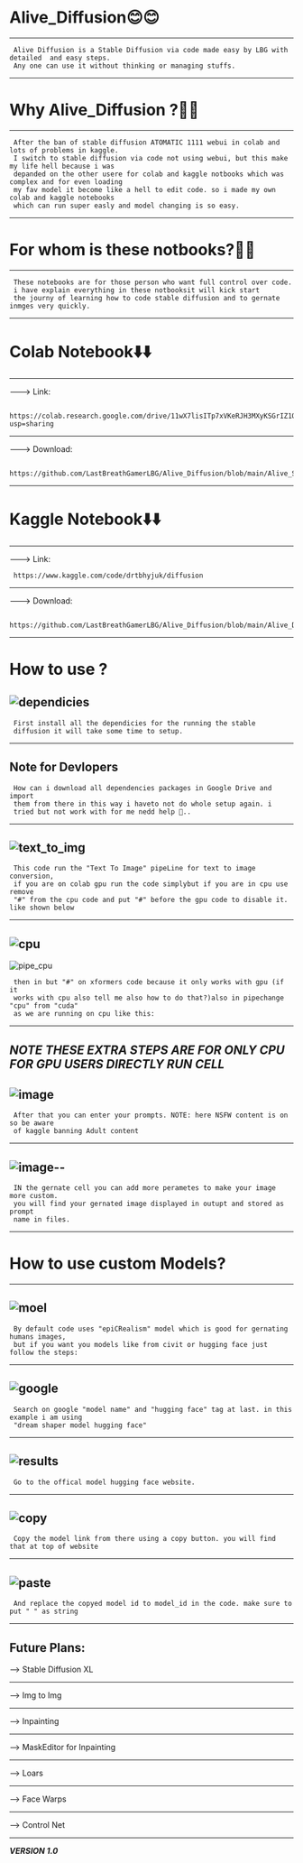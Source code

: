 # Alive_Diffusion😊😊
---
     Alive Diffusion is a Stable Diffusion via code made easy by LBG with detailed  and easy steps.
     Any one can use it without thinking or managing stuffs.
---

# Why Alive_Diffusion ?🤔🤔
---
     After the ban of stable diffusion ATOMATIC 1111 webui in colab and lots of problems in kaggle.
     I switch to stable diffusion via code not using webui, but this make my life hell because i was 
     depanded on the other usere for colab and kaggle notbooks which was complex and for even loading
     my fav model it become like a hell to edit code. so i made my own colab and kaggle notebooks 
     which can run super easly and model changing is so easy. 
---

# For whom is these notbooks?🧐🧐
---
     These notebooks are for those person who want full control over code. 
     i have explain everything in these notbooksit will kick start 
     the journy of learning how to code stable diffusion and to gernate inmges very quickly.
---

# Colab Notebook⬇️⬇️
---
---> Link:

     https://colab.research.google.com/drive/11wX7lisITp7xVKeRJH3MXyKSGrIZ1QnB?usp=sharing 
---
---> Download:
     
     https://github.com/LastBreathGamerLBG/Alive_Diffusion/blob/main/Alive_SD.ipynb
---

# Kaggle Notebook⬇️⬇️
---
---> Link:

     https://www.kaggle.com/code/drtbhyjuk/diffusion
---
---> Download:

     https://github.com/LastBreathGamerLBG/Alive_Diffusion/blob/main/Alive_Diffusion_Kaggle.ipynb
---

# How to use ?

![dependicies](https://github.com/LastBreathGamerLBG/Alive_Diffusion/assets/160850941/80ad6067-460c-498a-b621-29effb2c90c9)
---
     First install all the dependicies for the running the stable
     diffusion it will take some time to setup.
---
**Note for Devlopers**
---
     How can i download all dependencies packages in Google Drive and import 
     them from there in this way i haveto not do whole setup again. i 
     tried but not work with for me nedd help 🙏..
---

![text_to_img](https://github.com/LastBreathGamerLBG/Alive_Diffusion/assets/160850941/175f41d1-a8a9-4140-a685-31e36f8df135)
---
     This code run the "Text To Image" pipeLine for text to image conversion,
     if you are on colab gpu run the code simplybut if you are in cpu use remove
     "#" from the cpu code and put "#" before the gpu code to disable it. like shown below
---
![cpu](https://github.com/LastBreathGamerLBG/Alive_Diffusion/assets/160850941/5dee3912-b170-42a7-a7f1-4b753fe62c62)
---
![pipe_cpu](https://github.com/LastBreathGamerLBG/Alive_Diffusion/assets/160850941/8d8624f7-e877-4d65-b3bd-192819d40675)
     
     then in but "#" on xformers code because it only works with gpu (if it
     works with cpu also tell me also how to do that?)also in pipechange "cpu" from "cuda"
     as we are running on cpu like this:
---
***NOTE THESE EXTRA STEPS ARE FOR ONLY CPU FOR GPU USERS DIRECTLY RUN CELL***
---
![image](https://github.com/LastBreathGamerLBG/Alive_Diffusion/assets/160850941/a1565a37-e341-462f-8aaf-7cee31f58bc4)
---
     After that you can enter your prompts. NOTE: here NSFW content is on so be aware
     of kaggle banning Adult content
---
![image](https://github.com/LastBreathGamerLBG/Alive_Diffusion/assets/160850941/37e8b7d7-8631-4a26-a61e-8a8c5032493a)--
---     
     IN the gernate cell you can add more perametes to make your image more custom.
     you will find your gernated image displayed in outupt and stored as prompt
     name in files.
---
# How to use custom Models?
---
![moel](https://github.com/LastBreathGamerLBG/Alive_Diffusion/assets/160850941/8f3539cf-b8e7-4ba0-86ad-a07b14bf683a)
---
     By default code uses "epiCRealism" model which is good for gernating humans images,
     but if you want you models like from civit or hugging face just follow the steps:
---
![google](https://github.com/LastBreathGamerLBG/Alive_Diffusion/assets/160850941/ffb94792-2033-4aee-9a52-f2dc1a3d9862)
---
     Search on google "model name" and "hugging face" tag at last. in this example i am using
     "dream shaper model hugging face"
---
![results](https://github.com/LastBreathGamerLBG/Alive_Diffusion/assets/160850941/8eb5a6ec-e38c-4882-9f0e-b1faa61e1fbf)
---
     Go to the offical model hugging face website.
---
![copy](https://github.com/LastBreathGamerLBG/Alive_Diffusion/assets/160850941/25cec143-5088-409c-b495-3d3b00bcaeb1)
---
     Copy the model link from there using a copy button. you will find that at top of website
---
![paste](https://github.com/LastBreathGamerLBG/Alive_Diffusion/assets/160850941/68c70dad-7489-4b30-b96d-77cf313a1339)
---
     And replace the copyed model id to model_id in the code. make sure to put " " as string
---
Future Plans:
---
--> Stable Diffusion XL


---


--> Img to Img


---


--> Inpainting


---


--> MaskEditor for Inpainting


---


--> Loars


---


--> Face Warps


---


--> Control Net


---




***VERSION 1.0***

